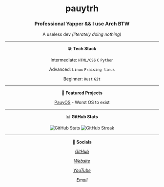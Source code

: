 <div align="center">
  
# pauytrh
### Professional Yapper **&&** I use Arch BTW

A useless dev *(literately doing nothing)*

---

🛠️ **Tech Stack**

Intermediate: `HTML/CSS` `C` `Python`

Advanced: `Linux` `Praising linus`

Beginner: `Rust` `Git`

---

🔭 **Featured Projects**

[PauyOS](https://github.com/pauytrh2/PauyOS_reimagined/) - Worst OS to exist

---

📊 **GitHub Stats**
<p align="center">
  <img src="https://github-readme-stats.vercel.app/api?username=pauytrh2&show_icons=true&theme=dark" alt="GitHub Stats" />
  <img src="https://github-readme-streak-stats.herokuapp.com/?user=pauytrh2&theme=dark" alt="GitHub Streak" />
</p>

---

🤝 **Socials**

*[GitHub](https://github.com/pauytrh2)*

*[Website](pauytrh.github.io/my-website1)*

*[YouTube](youtube.com/@pauytrh)*

*[Email](mailto:pauytrh@gmail.com)*

</div>
